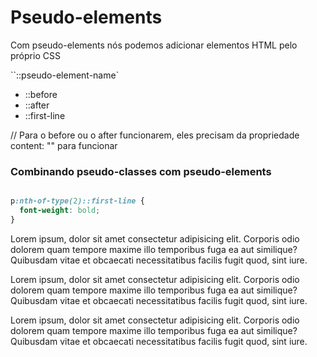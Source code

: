# Pseudo-elements

Com pseudo-elements nós podemos adicionar elementos HTML pelo próprio CSS

``::pseudo-element-name`

* ::before
* ::after
* ::first-line

// Para o before ou o after funcionarem, eles precisam da propriedade content: "" para funcionar

### Combinando pseudo-classes com pseudo-elements

```css 

p:nth-of-type(2)::first-line {
  font-weight: bold;
}

```

<p>
  Lorem ipsum, dolor sit amet consectetur adipisicing elit. Corporis odio dolorem quam tempore maxime illo temporibus fuga ea aut similique? Quibusdam vitae et obcaecati necessitatibus facilis fugit quod, sint iure.
</p>
<p>
  Lorem ipsum, dolor sit amet consectetur adipisicing elit. Corporis odio dolorem quam tempore maxime illo temporibus fuga ea aut similique? Quibusdam vitae et obcaecati necessitatibus facilis fugit quod, sint iure.
</p>
<p>
  Lorem ipsum, dolor sit amet consectetur adipisicing elit. Corporis odio dolorem quam tempore maxime illo temporibus fuga ea aut similique? Quibusdam vitae et obcaecati necessitatibus facilis fugit quod, sint iure.
</p>